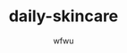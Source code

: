 ---
title: daily-skincare
author: wfwu
layout: post
permalink: /2016/03/14/daily-skincare.html
comments: true
keywords:
description:
categories:
  - Skincare
tags:
  - 生活
---